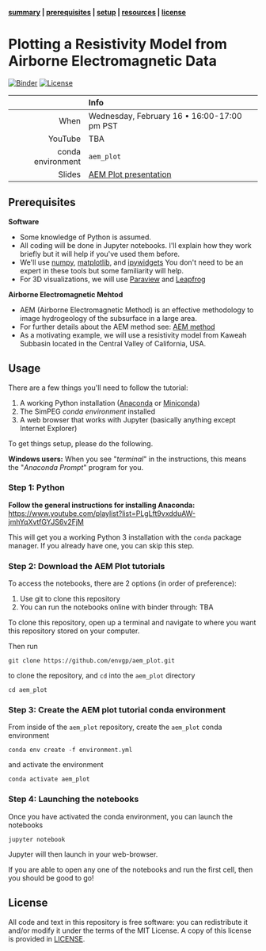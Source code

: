 **[summary](#summary) | [prerequisites](#prerequisites) | [setup](#setup) | [resources](#resources) | [license](#license)**

# Plotting a Resistivity Model from Airborne Electromagnetic Data

[![Binder](https://mybinder.org/badge_logo.svg)](https://mybinder.org/v2/gh/envgp/aem_plot/HEAD?labpath=.%2Fnotebooks)
[![License](https://img.shields.io/github/license/simpeg/transform-2021-simpeg.svg)](https://github.com/simpeg/transform-2021-simpeg/blob/master/LICENSE)

|         | Info |
|--------:|:-----|
| When    | Wednesday, February 16 • 16:00-17:00 pm PST |
| YouTube | TBA |
| conda environment  | `aem_plot` |
| Slides  | [AEM Plot presentation](https://bit.ly/aem_plot_slides) |


## Prerequisites

**Software**

* Some knowledge of Python is assumed.
* All coding will be done in Jupyter notebooks. I'll explain how they work
  briefly but it will help if you've used them before.
* We'll use [numpy](https://numpy.org/), [matplotlib](https://matplotlib.org/), and
  [ipywidgets](https://ipywidgets.readthedocs.io/)
  You don't need to be an expert in these tools but some familiarity will help.
* For 3D visualizations, we will use [Paraview](https://www.paraview.org/) and [Leapfrog](https://www.seequent.com/products-solutions/leapfrog-geo/)

**Airborne Electromagnetic Mehtod**
* AEM (Airborne Electromagnetic Method) is an effective methodology to image hydrogeology of the subsurface in a large area. 
* For further details about the AEM method see: [AEM method](https://em.geosci.xyz/content/geophysical_surveys/airborne_tdem/index.html)
* As a motivating example, we will use a resistivity model from Kaweah Subbasin located in the Central Valley of California, USA. 

## Usage

There are a few things you'll need to follow the tutorial:

1. A working Python installation ([Anaconda](https://www.anaconda.com/products/individual) or [Miniconda](https://docs.conda.io/en/latest/miniconda.html))
2. The SimPEG *conda environment* installed
3. A web browser that works with Jupyter
   (basically anything except Internet Explorer)

To get things setup, please do the following.

**Windows users:** When you see "*terminal*" in the instructions,
this means the "*Anaconda Prompt*" program for you.

### Step 1: Python

**Follow the general instructions for installing Anaconda:** https://www.youtube.com/playlist?list=PLgLft9vxdduAW-jmhYqXvtfGYJS6v2FjM

This will get you a working Python 3 installation with the `conda` package
manager. If you already have one, you can skip this step.

### Step 2: Download the AEM Plot tutorials

To access the notebooks, there are 2 options (in order of preference):
1. Use git to clone this repository
2. You can run the notebooks online with binder through: TBA

To clone this repository, open up a terminal and navigate to where you want this repository stored on your computer.

Then run
```
git clone https://github.com/envgp/aem_plot.git
```
to clone the repository, and `cd` into the `aem_plot` directory
```
cd aem_plot
```

### Step 3: Create the AEM plot tutorial conda environment

From inside of the `aem_plot` repository, create the `aem_plot` conda environment
```
conda env create -f environment.yml
```
and activate the environment
```
conda activate aem_plot
```

### Step 4: Launching the notebooks

Once you have activated the conda environment, you can launch the notebooks
```
jupyter notebook
```
Jupyter will then launch in your web-browser.

If you are able to open any one of the notebooks and run the first cell, then you should be good to go!

## License

All code and text in this repository is free software: you can redistribute it and/or
modify it under the terms of the MIT License.
A copy of this license is provided in [LICENSE](LICENSE).
